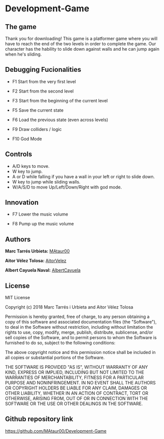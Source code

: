 ﻿# Development-Game


## The game

Thank you for downloading!
This game is a platformer game where you will have to reach the end of the two levels in order to complete the game. Our character has the hability to slide down against walls and he can jump again when he's sliding.


## Debugging Fucionalities

* F1  Start from the very first level 

* F2  Start from the second level

* F3  Start from the beginning of the current level

* F5  Save the current state 

* F6  Load the previous state (even across levels)

* F9  Draw colliders / logic 

* F10 God Mode

## Controls

* A/D keys to move.
* W key to jump.
* A or D while falling if you have a wall in your left or right to slide down.
* W key to jump while sliding walls.
* W/A/S/D to move Up/Left/Down/Right with god mode.

## Innovation

* F7  Lower the music volume

* F8  Pump up the music volume

## Authors 

**Marc Tarrés Urbieta:** [MAtaur00](https://github.com/MAtaur00)

**Aitor Vélez Tolosa:** [AitorVelez](https://github.com/AitorVelez)

**Albert Cayuela Naval:** [AlbertCayuela](https://github.com/AlbertCayuela)

## License

MIT License

Copyright (c) 2018 Marc Tarrés i Urbieta and Aitor Vélez Tolosa

Permission is hereby granted, free of charge, to any person obtaining a copy
of this software and associated documentation files (the "Software"), to deal
in the Software without restriction, including without limitation the rights
to use, copy, modify, merge, publish, distribute, sublicense, and/or sell
copies of the Software, and to permit persons to whom the Software is
furnished to do so, subject to the following conditions:

The above copyright notice and this permission notice shall be included in all
copies or substantial portions of the Software.

THE SOFTWARE IS PROVIDED "AS IS", WITHOUT WARRANTY OF ANY KIND, EXPRESS OR
IMPLIED, INCLUDING BUT NOT LIMITED TO THE WARRANTIES OF MERCHANTABILITY,
FITNESS FOR A PARTICULAR PURPOSE AND NONINFRINGEMENT. IN NO EVENT SHALL THE
AUTHORS OR COPYRIGHT HOLDERS BE LIABLE FOR ANY CLAIM, DAMAGES OR OTHER
LIABILITY, WHETHER IN AN ACTION OF CONTRACT, TORT OR OTHERWISE, ARISING FROM,
OUT OF OR IN CONNECTION WITH THE SOFTWARE OR THE USE OR OTHER DEALINGS IN THE
SOFTWARE.

## Github repository link

https://github.com/MAtaur00/Development-Game